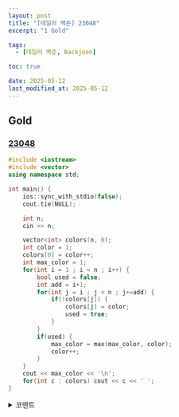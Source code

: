 ```yaml
---
layout: post
title: "[데일리 백준] 23048"
excerpt: "1 Gold"

tags:
  - [데일리 백준, Backjoon]

toc: true

date: 2025-05-12
last_modified_at: 2025-05-12
---
```

## Gold
### [23048][def]

```c++
#include <iostream>
#include <vector>
using namespace std;

int main() {
    ios::sync_with_stdio(false);
    cout.tie(NULL);

    int n;
    cin >> n;

    vector<int> colors(n, 0);
    int color = 1;
    colors[0] = color++;
    int max_color = 1;
    for(int i = 1 ; i < n ; i++) {
        bool used = false;
        int add = i+1;
        for(int j = i ; j < n ; j+=add) {
            if(!colors[j]) {
                colors[j] = color;
                used = true;
            }
        }
        if(used) {
            max_color = max(max_color, color);
            color++;
        }
    }
    cout << max_color << '\n';
    for(int c : colors) cout << c << ' ';
}
```

<details>
<summary>코멘트</summary>
<div markdown="1">

- Sieve of Eratosthenes Concept

</div>
</details>

[def]: https://www.acmicpc.net/problem/23048